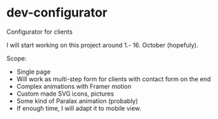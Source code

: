 # dev-configurator
Configurator for clients

I will start working on this project around 1.- 16. October (hopefuly).

Scope:
- Single page
- Will work as multi-step form for clients with contact form on the end
- Complex animations with Framer motion
- Custom made SVG icons, pictures
- Some kind of Paralax animation (probably)
- If enough time, I will adapt it to mobile view.

